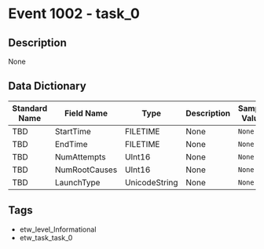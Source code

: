 # Event 1002 - task_0

## Description
None

## Data Dictionary
|Standard Name|Field Name|Type|Description|Sample Value|
|---|---|---|---|---|
|TBD|StartTime|FILETIME|None|`None`|
|TBD|EndTime|FILETIME|None|`None`|
|TBD|NumAttempts|UInt16|None|`None`|
|TBD|NumRootCauses|UInt16|None|`None`|
|TBD|LaunchType|UnicodeString|None|`None`|

## Tags
* etw_level_Informational
* etw_task_task_0